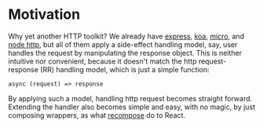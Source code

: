 # Motivation

Why yet another HTTP toolkit? We already have [express](https://expressjs.com/), [koa](http://koajs.com/), 
[micro](https://github.com/zeit/micro), and [node http](https://nodejs.org/docs/latest-v8.x/api/http.html), but all of 
them apply a side-effect handling model, say, user handles the request by manipulating the response object. This is 
neither intuitive nor convenient, because it doesn't match the http request-response (RR) handling model, which is just 
a simple function: 

```
async (request) => response
```

By applying such a model, handling http request becomes straight forward. Extending the handler also becomes simple and 
easy, with no magic, by just composing wrappers, as what 
[recompose](https://github.com/acdlite/recompose) do to React.
